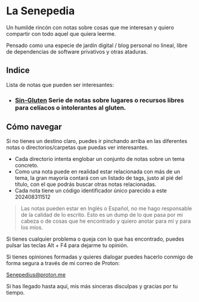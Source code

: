 # La Senepedia

Un humilde rincón con notas sobre cosas que me interesan y quiero compartir con todo aquel que quiera leerme.

Pensado como una especie de jardín digital / blog personal no lineal, libre de dependencias de software privativos y otras ataduras.

## Indice
Lista de notas que pueden ser interesantes:

- ### [Sin-Gluten](Sin-Gluten.md) Serie de notas sobre lugares o recursos libres para celíacos o intolerantes al gluten.


## Cómo navegar
Si no tienes un destino claro, puedes ir pinchando arriba en las diferentes notas o directorios/carpetas que puedas ver interesantes.

- Cada directorio intenta englobar un conjunto de notas sobre un tema concreto.
- Como una nota puede en realidad estar relacionada con más de un tema, la gran mayoría contará con un listado de tags, justo al pié del título, con el que podrás buscar otras notas relacionadas.
- Cada nota tiene un código identificador único parecido a este 202408311512

> Las notas pueden estar en Inglés o Español, no me hago responsable de la calidad de lo escrito. Esto es un dump de lo que pasa por mi cabeza o de cosas que he encontrado y quiero anotar para mí y para los míos.

Si tienes cualquier problema o queja con lo que has encontrado, puedes pulsar las teclas Alt + F4 para dejarme tu opinión.

Si tienes opiniones formadas y quieres dialogar puedes hacerlo conmigo de forma segura a través de mi correo de Proton:

Senepedius@proton.me


Si has llegado hasta aquí, mis más sinceras disculpas y gracias por tu tiempo.